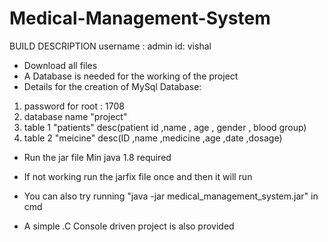 # Medical-Management-System

BUILD DESCRIPTION
 username : admin id: vishal

* Download all files
* A Database is needed for the working of the project 
* Details for the creation of MySql Database:
 1) password for root : 1708
 2) database name "project"
 3) table 1 "patients" desc(patient id ,name , age , gender , blood group)
 4) table 2 "meicine"  desc(ID ,name ,medicine ,age ,date ,dosage)

* Run the jar file Min java 1.8 required
* If not working run the jarfix file once and then it will run
* You can also try running "java -jar medical_management_system.jar" in cmd
  

* A simple .C Console driven project is also provided 
